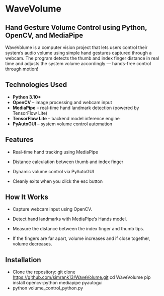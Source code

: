 # WaveVolume

## Hand Gesture Volume Control using Python, OpenCV, and MediaPipe

WaveVolume is a computer vision project that lets users control their system’s audio volume using simple hand gestures captured through a webcam. The program detects the thumb and index finger distance in real time and adjusts the system volume accordingly — hands-free control through motion!

## Technologies Used
- **Python 3.10+**
- **OpenCV** – image processing and webcam input
- **MediaPipe** – real-time hand landmark detection (powered by TensorFlow Lite)
- **TensorFlow Lite** – backend model inference engine
- **PyAutoGUI** – system volume control automation

## Features

- Real-time hand tracking using MediaPipe

- Distance calculation between thumb and index finger

- Dynamic volume control via PyAutoGUI

- Cleanly exits when you click the esc button

## How It Works

- Capture webcam input using OpenCV.

- Detect hand landmarks with MediaPipe’s Hands model.

- Measure the distance between the index finger and thumb tips.

- If the fingers are far apart, volume increases and if close together, volume decreases.


## Installation
- Clone the repository:
  git clone https://github.com/simrank13/WaveVolume.git
  cd WaveVolume
  pip install opencv-python mediapipe pyautogui
- python volume_control_python.py






